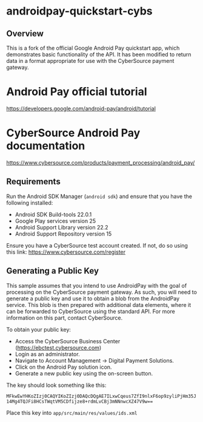 # androidpay-quickstart-cybs

## Overview
This is a fork of the official Google Android Pay quickstart app, which demonstrates basic functionality of the API.
It has been modified to return data in a format appropriate for use with the CyberSource payment gateway. 

# Android Pay official tutorial
https://developers.google.com/android-pay/android/tutorial

# CyberSource Android Pay documentation
https://www.cybersource.com/products/payment_processing/android_pay/

## Requirements
Run the Android SDK Manager (`android sdk`) and ensure that you have the following installed:

  * Android SDK Build-tools 22.0.1
  * Google Play services version 25
  * Android Support Library version 22.2
  * Android Support Repository version 15
 
Ensure you have a CyberSource test account created.  If not, do so using this link:
https://www.cybersource.com/register

## Generating a Public Key
This sample assumes that you intend to use AndroidPay with the goal of processing on the CyberSource payment gateway.
As such, you will need to generate a public key and use it to obtain a blob from the AndroidPay service.
This blob is then prepared with additional data elements, where it can be forwarded to CyberSource using the 
standard API.  For more information on this part, contact CyberSource.

To obtain your public key:

  * Access the CyberSource Business Center (https://ebctest.cybersource.com)  
  * Login as an administrator.
  * Navigate to Account Management -> Digital Payment Solutions.
  * Click on the Android Pay solution icon.
  * Generate a new public key using the on-screen button.

The key should look something like this:

`MFkwEwYHKoZIzj0CAQYIKoZIzj0DAQcDQgAE7ILxwCqeus7ZfI9nlxF6op9zyliPjHm35J14Mg4TQJFi8HCsTWqtVM5CDfijze8+rdmLvCBj3mNNnwcXZ47V9w==`

Place this key into `app/src/main/res/values/ids.xml`
